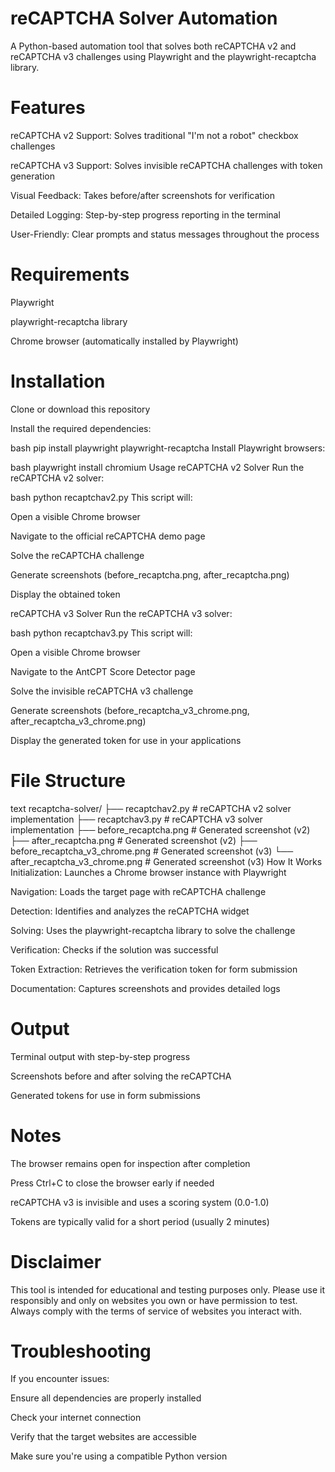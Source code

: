 # reCAPTCHA Solver Automation

A Python-based automation tool that solves both reCAPTCHA v2 and reCAPTCHA v3 challenges using Playwright and the playwright-recaptcha library.

# Features

reCAPTCHA v2 Support: Solves traditional "I'm not a robot" checkbox challenges

reCAPTCHA v3 Support: Solves invisible reCAPTCHA challenges with token generation

Visual Feedback: Takes before/after screenshots for verification

Detailed Logging: Step-by-step progress reporting in the terminal

User-Friendly: Clear prompts and status messages throughout the process

# Requirements

Playwright

playwright-recaptcha library

Chrome browser (automatically installed by Playwright)

# Installation

Clone or download this repository

Install the required dependencies:

bash
pip install playwright playwright-recaptcha
Install Playwright browsers:

bash
playwright install chromium
Usage
reCAPTCHA v2 Solver
Run the reCAPTCHA v2 solver:

bash
python recaptchav2.py
This script will:

Open a visible Chrome browser

Navigate to the official reCAPTCHA demo page

Solve the reCAPTCHA challenge

Generate screenshots (before_recaptcha.png, after_recaptcha.png)

Display the obtained token

reCAPTCHA v3 Solver
Run the reCAPTCHA v3 solver:

bash
python recaptchav3.py
This script will:

Open a visible Chrome browser

Navigate to the AntCPT Score Detector page

Solve the invisible reCAPTCHA v3 challenge

Generate screenshots (before_recaptcha_v3_chrome.png, after_recaptcha_v3_chrome.png)

Display the generated token for use in your applications

# File Structure

text
recaptcha-solver/
├── recaptchav2.py # reCAPTCHA v2 solver implementation
├── recaptchav3.py # reCAPTCHA v3 solver implementation
├── before_recaptcha.png # Generated screenshot (v2)
├── after_recaptcha.png # Generated screenshot (v2)
├── before_recaptcha_v3_chrome.png # Generated screenshot (v3)
└── after_recaptcha_v3_chrome.png # Generated screenshot (v3)
How It Works
Initialization: Launches a Chrome browser instance with Playwright

Navigation: Loads the target page with reCAPTCHA challenge

Detection: Identifies and analyzes the reCAPTCHA widget

Solving: Uses the playwright-recaptcha library to solve the challenge

Verification: Checks if the solution was successful

Token Extraction: Retrieves the verification token for form submission

Documentation: Captures screenshots and provides detailed logs

# Output

Terminal output with step-by-step progress

Screenshots before and after solving the reCAPTCHA

Generated tokens for use in form submissions

# Notes

The browser remains open for inspection after completion

Press Ctrl+C to close the browser early if needed

reCAPTCHA v3 is invisible and uses a scoring system (0.0-1.0)

Tokens are typically valid for a short period (usually 2 minutes)

# Disclaimer

This tool is intended for educational and testing purposes only. Please use it responsibly and only on websites you own or have permission to test. Always comply with the terms of service of websites you interact with.

# Troubleshooting

If you encounter issues:

Ensure all dependencies are properly installed

Check your internet connection

Verify that the target websites are accessible

Make sure you're using a compatible Python version
